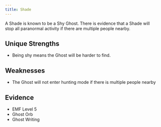 ```yaml
---
title: Shade
---
```


A Shade is known to be a Shy Ghost. There is evidence that a Shade will stop all paranormal activity if there are multiple people nearby.

## Unique Strengths

- Being shy means the Ghost will be harder to find.

## Weaknesses

- The Ghost will not enter hunting mode if there is multiple people nearby

## Evidence

- EMF Level 5
- Ghost Orb
- Ghost Writing
